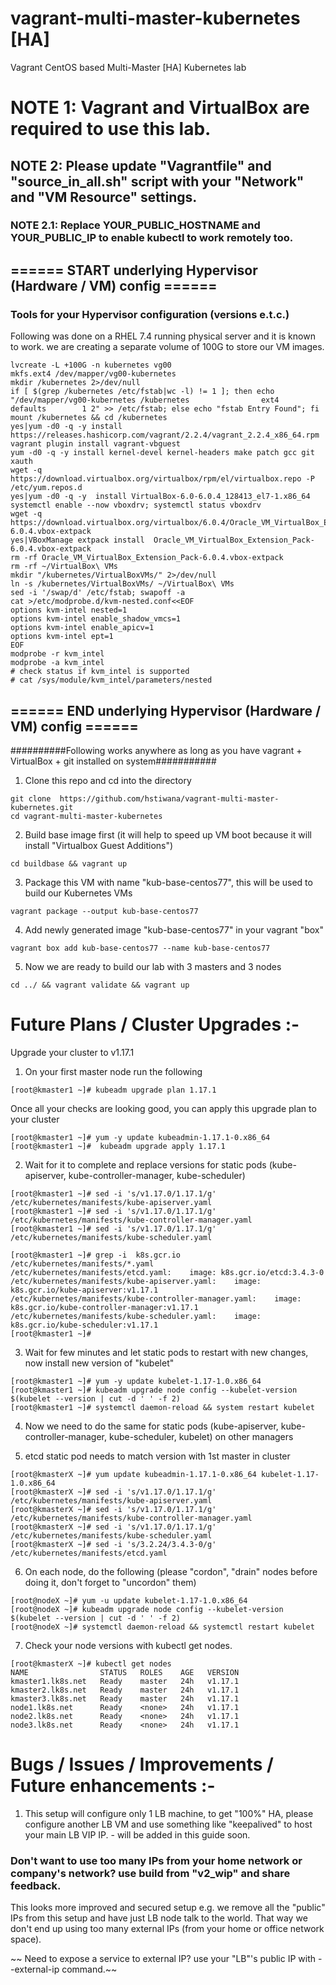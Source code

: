 # vagrant-multi-master-kubernetes [HA]
Vagrant CentOS based Multi-Master [HA] Kubernetes lab

# NOTE 1: Vagrant and VirtualBox are required to use this lab.
## NOTE 2: Please update "Vagrantfile" and "source_in_all.sh" script with your "Network" and "VM Resource" settings.
### NOTE 2.1: Replace YOUR_PUBLIC_HOSTNAME and YOUR_PUBLIC_IP to enable kubectl to work remotely too.



## ====== START underlying Hypervisor (Hardware / VM) config ======
### Tools for your Hypervisor configuration (versions e.t.c.)

Following was done on a RHEL 7.4 running physical server and it is known to work.
we are creating a separate volume of 100G to store our VM images.

```
lvcreate -L +100G -n kubernetes vg00
mkfs.ext4 /dev/mapper/vg00-kubernetes
mkdir /kubernetes 2>/dev/null
if [ $(grep /kubernetes /etc/fstab|wc -l) != 1 ]; then echo "/dev/mapper/vg00-kubernetes /kubernetes                ext4    defaults        1 2" >> /etc/fstab; else echo "fstab Entry Found"; fi
mount /kubernetes && cd /kubernetes
yes|yum -d0 -q -y install https://releases.hashicorp.com/vagrant/2.2.4/vagrant_2.2.4_x86_64.rpm
vagrant plugin install vagrant-vbguest
yum -d0 -q -y install kernel-devel kernel-headers make patch gcc git xauth
wget -q https://download.virtualbox.org/virtualbox/rpm/el/virtualbox.repo -P /etc/yum.repos.d
yes|yum -d0 -q -y  install VirtualBox-6.0-6.0.4_128413_el7-1.x86_64
systemctl enable --now vboxdrv; systemctl status vboxdrv
wget -q https://download.virtualbox.org/virtualbox/6.0.4/Oracle_VM_VirtualBox_Extension_Pack-6.0.4.vbox-extpack
yes|VBoxManage extpack install  Oracle_VM_VirtualBox_Extension_Pack-6.0.4.vbox-extpack
rm -rf Oracle_VM_VirtualBox_Extension_Pack-6.0.4.vbox-extpack
rm -rf ~/VirtualBox\ VMs
mkdir "/kubernetes/VirtualBoxVMs/" 2>/dev/null
ln -s /kubernetes/VirtualBoxVMs/ ~/VirtualBox\ VMs
sed -i '/swap/d' /etc/fstab; swapoff -a
cat >/etc/modprobe.d/kvm-nested.conf<<EOF
options kvm-intel nested=1
options kvm-intel enable_shadow_vmcs=1
options kvm-intel enable_apicv=1
options kvm-intel ept=1
EOF
modprobe -r kvm_intel
modprobe -a kvm_intel
# check status if kvm_intel is supported
# cat /sys/module/kvm_intel/parameters/nested
```

## ====== END underlying Hypervisor (Hardware / VM) config ======


##########Following works anywhere as long as you have vagrant + VirtualBox + git installed on system###########
1) Clone this repo and cd into the directory
```
git clone  https://github.com/hstiwana/vagrant-multi-master-kubernetes.git
cd vagrant-multi-master-kubernetes
```

2) Build base image first (it will help to speed up VM boot because it will install "Virtualbox Guest Additions")
```
cd buildbase && vagrant up
```
3) Package this VM with name "kub-base-centos77", this will be used to build our Kubernetes VMs
```	
vagrant package --output kub-base-centos77
```
4) Add newly generated image "kub-base-centos77" in your vagrant "box"
```
vagrant box add kub-base-centos77 --name kub-base-centos77
```
5) Now we are ready to build our lab with 3 masters and 3 nodes
```
cd ../ && vagrant validate && vagrant up
```

# Future Plans / Cluster Upgrades :-
 Upgrade your cluster to v1.17.1
	
 1) On your first master node run the following
```	
[root@kmaster1 ~]# kubeadm upgrade plan 1.17.1
```
   Once all your checks are looking good, you can apply this upgrade plan to your cluster
```		
[root@kmaster1 ~]# yum -y update kubeadmin-1.17.1-0.x86_64 
[root@kmaster1 ~]#  kubeadm upgrade apply 1.17.1 
```
2) Wait for it to complete and replace versions for static pods (kube-apiserver, kube-controller-manager, kube-scheduler)
```	
[root@kmaster1 ~]# sed -i 's/v1.17.0/1.17.1/g' /etc/kubernetes/manifests/kube-apiserver.yaml  
[root@kmaster1 ~]# sed -i 's/v1.17.0/1.17.1/g' /etc/kubernetes/manifests/kube-controller-manager.yaml 
[root@kmaster1 ~]# sed -i 's/v1.17.0/1.17.1/g' /etc/kubernetes/manifests/kube-scheduler.yaml  

[root@kmaster1 ~]# grep -i  k8s.gcr.io /etc/kubernetes/manifests/*.yaml
/etc/kubernetes/manifests/etcd.yaml:    image: k8s.gcr.io/etcd:3.4.3-0
/etc/kubernetes/manifests/kube-apiserver.yaml:    image: k8s.gcr.io/kube-apiserver:v1.17.1
/etc/kubernetes/manifests/kube-controller-manager.yaml:    image: k8s.gcr.io/kube-controller-manager:v1.17.1
/etc/kubernetes/manifests/kube-scheduler.yaml:    image: k8s.gcr.io/kube-scheduler:v1.17.1
[root@kmaster1 ~]#
```
3) Wait for few minutes and let static pods to restart with new changes, now install new version of "kubelet"
```
[root@kmaster1 ~]# yum -y update kubelet-1.17-1.0.x86_64
[root@kmaster1 ~]# kubeadm upgrade node config --kubelet-version $(kubelet --version | cut -d ' ' -f 2)
[root@kmaster1 ~]# systemctl daemon-reload && system restart kubelet
```
4) Now we need to do the same for static pods (kube-apiserver, kube-controller-manager, kube-scheduler, kubelet) on other managers
	
5) etcd static pod needs to match version with 1st master in cluster
```
[root@kmasterX ~]# yum update kubeadmin-1.17.1-0.x86_64 kubelet-1.17-1.0.x86_64
[root@kmasterX ~]# sed -i 's/v1.17.0/1.17.1/g' /etc/kubernetes/manifests/kube-apiserver.yaml  
[root@kmasterX ~]# sed -i 's/v1.17.0/1.17.1/g' /etc/kubernetes/manifests/kube-controller-manager.yaml 
[root@kmasterX ~]# sed -i 's/v1.17.0/1.17.1/g' /etc/kubernetes/manifests/kube-scheduler.yaml  
[root@kmasterX ~]# sed -i 's/3.2.24/3.4.3-0/g' /etc/kubernetes/manifests/etcd.yaml
```
6) On each node, do the following (please "cordon", "drain" nodes before doing it, don't forget to "uncordon" them)
```		
[root@nodeX ~]# yum -u update kubelet-1.17-1.0.x86_64
[root@nodeX ~]# kubeadm upgrade node config --kubelet-version $(kubelet --version | cut -d ' ' -f 2) 
[root@nodeX ~]# systemctl daemon-reload && systemctl restart kubelet
```   
7) Check your node versions with kubectl get nodes.
```   
[root@kmasterX ~]# kubectl get nodes
NAME                STATUS   ROLES    AGE   VERSION
kmaster1.lk8s.net   Ready    master   24h   v1.17.1
kmaster2.lk8s.net   Ready    master   24h   v1.17.1
kmaster3.lk8s.net   Ready    master   24h   v1.17.1
node1.lk8s.net      Ready    <none>   24h   v1.17.1
node2.lk8s.net      Ready    <none>   24h   v1.17.1
node3.lk8s.net      Ready    <none>   24h   v1.17.1
```

# Bugs / Issues / Improvements / Future enhancements :-
1. This setup will configure only 1 LB machine, to get "100%" HA, please configure another LB VM and use something like "keepalived" to host your main LB VIP IP. - will be added in this guide soon.

### Don't want to use too many IPs from your home network or company's network? use build from "v2_wip" and share feedback.
This looks more improved and secured setup e.g. we remove all the "public" IPs from this setup and have just LB node talk to the world. That way we don't end up using too many external IPs (from your home or office network space).

~~ Need to expose a service to external IP? use your "LB"'s public IP with --external-ip command.~~

